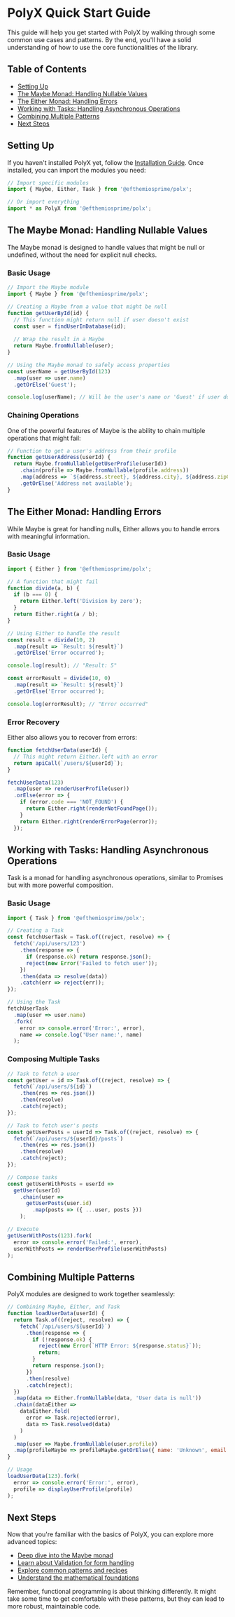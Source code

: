# PolyX Quick Start Guide

This guide will help you get started with PolyX by walking through some common use cases and patterns. By the end, you'll have a solid understanding of how to use the core functionalities of the library.

## Table of Contents
- [Setting Up](#setting-up)
- [The Maybe Monad: Handling Nullable Values](#the-maybe-monad-handling-nullable-values)
- [The Either Monad: Handling Errors](#the-either-monad-handling-errors)
- [Working with Tasks: Handling Asynchronous Operations](#working-with-tasks-handling-asynchronous-operations)
- [Combining Multiple Patterns](#combining-multiple-patterns)
- [Next Steps](#next-steps)

## Setting Up

If you haven't installed PolyX yet, follow the [Installation Guide](/docs/installation.md). Once installed, you can import the modules you need:

```javascript
// Import specific modules
import { Maybe, Either, Task } from '@efthemiosprime/polx';

// Or import everything
import * as PolyX from '@efthemiosprime/polx';
```

## The Maybe Monad: Handling Nullable Values

The Maybe monad is designed to handle values that might be null or undefined, without the need for explicit null checks.

### Basic Usage

```javascript
// Import the Maybe module
import { Maybe } from '@efthemiosprime/polx';

// Creating a Maybe from a value that might be null
function getUserById(id) {
  // This function might return null if user doesn't exist
  const user = findUserInDatabase(id);
  
  // Wrap the result in a Maybe
  return Maybe.fromNullable(user);
}

// Using the Maybe monad to safely access properties
const userName = getUserById(123)
  .map(user => user.name)
  .getOrElse('Guest');

console.log(userName); // Will be the user's name or 'Guest' if user doesn't exist
```

### Chaining Operations

One of the powerful features of Maybe is the ability to chain multiple operations that might fail:

```javascript
// Function to get a user's address from their profile
function getUserAddress(userId) {
  return Maybe.fromNullable(getUserProfile(userId))
    .chain(profile => Maybe.fromNullable(profile.address))
    .map(address => `${address.street}, ${address.city}, ${address.zipCode}`)
    .getOrElse('Address not available');
}
```

## The Either Monad: Handling Errors

While Maybe is great for handling nulls, Either allows you to handle errors with meaningful information.

### Basic Usage

```javascript
import { Either } from '@efthemiosprime/polx';

// A function that might fail
function divide(a, b) {
  if (b === 0) {
    return Either.left('Division by zero');
  }
  return Either.right(a / b);
}

// Using Either to handle the result
const result = divide(10, 2)
  .map(result => `Result: ${result}`)
  .getOrElse('Error occurred');

console.log(result); // "Result: 5"

const errorResult = divide(10, 0)
  .map(result => `Result: ${result}`)
  .getOrElse('Error occurred');

console.log(errorResult); // "Error occurred"
```

### Error Recovery

Either also allows you to recover from errors:

```javascript
function fetchUserData(userId) {
  // This might return Either.left with an error
  return apiCall(`/users/${userId}`);
}

fetchUserData(123)
  .map(user => renderUserProfile(user))
  .orElse(error => {
    if (error.code === 'NOT_FOUND') {
      return Either.right(renderNotFoundPage());
    }
    return Either.right(renderErrorPage(error));
  });
```

## Working with Tasks: Handling Asynchronous Operations

Task is a monad for handling asynchronous operations, similar to Promises but with more powerful composition.

### Basic Usage

```javascript
import { Task } from '@efthemiosprime/polx';

// Creating a Task
const fetchUserTask = Task.of((reject, resolve) => {
  fetch('/api/users/123')
    .then(response => {
      if (response.ok) return response.json();
      reject(new Error('Failed to fetch user'));
    })
    .then(data => resolve(data))
    .catch(err => reject(err));
});

// Using the Task
fetchUserTask
  .map(user => user.name)
  .fork(
    error => console.error('Error:', error),
    name => console.log('User name:', name)
  );
```

### Composing Multiple Tasks

```javascript
// Task to fetch a user
const getUser = id => Task.of((reject, resolve) => {
  fetch(`/api/users/${id}`)
    .then(res => res.json())
    .then(resolve)
    .catch(reject);
});

// Task to fetch user's posts
const getUserPosts = userId => Task.of((reject, resolve) => {
  fetch(`/api/users/${userId}/posts`)
    .then(res => res.json())
    .then(resolve)
    .catch(reject);
});

// Compose tasks
const getUserWithPosts = userId => 
  getUser(userId)
    .chain(user => 
      getUserPosts(user.id)
        .map(posts => ({ ...user, posts }))
    );

// Execute
getUserWithPosts(123).fork(
  error => console.error('Failed:', error),
  userWithPosts => renderUserProfile(userWithPosts)
);
```

## Combining Multiple Patterns

PolyX modules are designed to work together seamlessly:

```javascript
// Combining Maybe, Either, and Task
function loadUserData(userId) {
  return Task.of((reject, resolve) => {
    fetch(`/api/users/${userId}`)
      .then(response => {
        if (!response.ok) {
          reject(new Error(`HTTP Error: ${response.status}`));
          return;
        }
        return response.json();
      })
      .then(resolve)
      .catch(reject);
  })
  .map(data => Either.fromNullable(data, 'User data is null'))
  .chain(dataEither => 
    dataEither.fold(
      error => Task.rejected(error),
      data => Task.resolved(data)
    )
  )
  .map(user => Maybe.fromNullable(user.profile))
  .map(profileMaybe => profileMaybe.getOrElse({ name: 'Unknown', email: 'N/A' }));
}

// Usage
loadUserData(123).fork(
  error => console.error('Error:', error),
  profile => displayUserProfile(profile)
);
```

## Next Steps

Now that you're familiar with the basics of PolyX, you can explore more advanced topics:

- [Deep dive into the Maybe monad](/docs/core/maybe.md)
- [Learn about Validation for form handling](/docs/core/validation.md)
- [Explore common patterns and recipes](/docs/patterns)
- [Understand the mathematical foundations](/docs/core-concepts.md#math-foundations)

Remember, functional programming is about thinking differently. It might take some time to get comfortable with these patterns, but they can lead to more robust, maintainable code.

